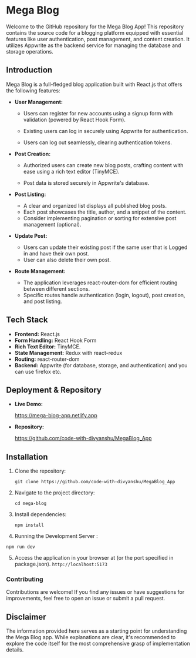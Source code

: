 # Mega Blog

Welcome to the GitHub repository for the Mega Blog App! This repository contains the source code for a blogging platform equipped with essential features like user authentication, post management, and content creation. It utilizes Appwrite as the backend service for managing the database and storage operations.

## Introduction

Mega Blog is a full-fledged blog application built with React.js that offers the following features:

- **User Management:**

  - Users can register for new accounts using a signup form with validation (powered by React Hook Form).

  - Existing users can log in securely using Appwrite for authentication.

  - Users can log out seamlessly, clearing authentication tokens.

- **Post Creation:**

  - Authorized users can create new blog posts, crafting content with ease using a rich text editor (TinyMCE).

  - Post data is stored securely in Appwrite's database.

- **Post Listing:**
  - A clear and organized list displays all published blog posts.
  - Each post showcases the title, author, and a snippet of the content.
  - Consider implementing pagination or sorting for extensive post management (optional).
- **Update Post:**

  - Users can update their existing post if the same user that is Logged in and have their own post.
  - User can also delete their own post.

- **Route Management:**
  - The application leverages react-router-dom for efficient routing between different sections.
  - Specific routes handle authentication (login, logout), post creation, and post listing.

## Tech Stack

- **Frontend:** React.js
- **Form Handling:** React Hook Form
- **Rich Text Editor:** TinyMCE.
- **State Management:** Redux with react-redux
- **Routing:** react-router-dom
- **Backend:** Appwrite (for database, storage, and authentication) and you can use firefox etc.

## Deployment & Repository

- **Live Demo:**

  https://mega-blog-app.netlify.app

- **Repository:**

  https://github.com/code-with-divyanshu/MegaBlog_App

## Installation

1. Clone the repository:

   `git clone https://github.com/code-with-divyanshu/MegaBlog_App`

2. Navigate to the project directory:

   `cd mega-blog`

3. Install dependencies:

   `npm install`

4. Running the Development Server :

`npm run dev`

5. Access the application in your browser at (or the port specified in package.json).
   `http://localhost:5173`

### Contributing

Contributions are welcome! If you find any issues or have suggestions for improvements, feel free to open an issue or submit a pull request.

## Disclaimer

The information provided here serves as a starting point for understanding the Mega Blog app. While explanations are clear, it's recommended to explore the code itself for the most comprehensive grasp of implementation details.

